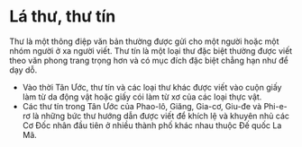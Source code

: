 # Lá thư, thư tín

Thư là một thông điệp văn bản thường được gửi cho một người hoặc một nhóm người ở xa người viết. Thư tín là một loại thư đặc biệt thường được viết theo văn phong trang trọng hơn và có mục đích đặc biệt chẳng hạn như để dạy dỗ.
- Vào thời Tân Ước, thư tín và các loại thư khác được viết vào cuộn giấy làm từ da động vật hoặc giấy cói làm từ xơ của các loại thực vật.  
- Các thư tín trong Tân Ước của Phao-lô, Giăng, Gia-cơ, Giu-đe và Phi-e-rơ là những bức thư hướng dẫn được viết để khích lệ và khuyên nhủ các Cơ Đốc nhân đầu tiên ở nhiều thành phố khác nhau thuộc Đế quốc La Mã.

